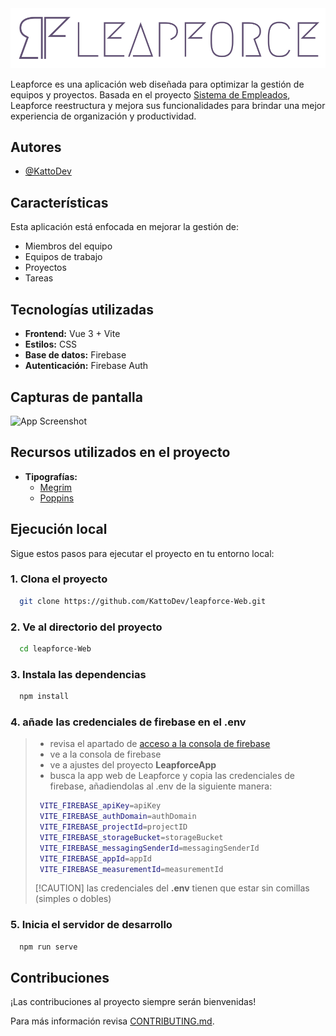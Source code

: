<img src="./leapforcelogo.png"/>

Leapforce es una aplicación web diseñada para optimizar la gestión de equipos y proyectos. Basada en el proyecto [Sistema de Empleados](https://github.com/KattoDev/SistemaDeEmpleados), Leapforce reestructura y mejora sus funcionalidades para brindar una mejor experiencia de organización y productividad.

## Autores

<!-- Agrega aquí tu @username si has contribuido al proyecto -->

- [@KattoDev](https://github.com/KattoDev)

## Características

Esta aplicación está enfocada en mejorar la gestión de:

- Miembros del equipo
- Equipos de trabajo
- Proyectos
- Tareas

## Tecnologías utilizadas

- **Frontend:** Vue 3 + Vite
- **Estilos:** CSS
- **Base de datos:** Firebase
- **Autenticación:** Firebase Auth

## Capturas de pantalla

![App Screenshot](https://via.placeholder.com/468x300?text=App+Screenshot+Here)

## Recursos utilizados en el proyecto

- **Tipografías:**
  - [Megrim](https://fonts.google.com/specimen/Megrim)
  - [Poppins](https://fonts.google.com/specimen/Poppins)

## Ejecución local

Sigue estos pasos para ejecutar el proyecto en tu entorno local:

### 1. Clona el proyecto

```bash
  git clone https://github.com/KattoDev/leapforce-Web.git
```

### 2. Ve al directorio del proyecto

```bash
  cd leapforce-Web
```

### 3. Instala las dependencias

```bash
  npm install
```

### 4. añade las credenciales de firebase en el .env

> - revisa el apartado de [acceso a la consola de firebase](blob/master/CONTRIBUTING.md#acceso-a-la-consola-de-firebase)
> - ve a la consola de firebase
> - ve a ajustes del proyecto **LeapforceApp**
> - busca la app web de Leapforce y copia las credenciales de firebase, añadiendolas al .env de la siguiente manera:
>
> ```bash
>  VITE_FIREBASE_apiKey=apiKey
>  VITE_FIREBASE_authDomain=authDomain
>  VITE_FIREBASE_projectId=projectID
>  VITE_FIREBASE_storageBucket=storageBucket
>  VITE_FIREBASE_messagingSenderId=messagingSenderId
>  VITE_FIREBASE_appId=appId
>  VITE_FIREBASE_measurementId=measurementId
> ```
>
> [!CAUTION]
> las credenciales del **.env** tienen que estar sin comillas (simples o dobles)

### 5. Inicia el servidor de desarrollo

```bash
  npm run serve
```

## Contribuciones

¡Las contribuciones al proyecto siempre serán bienvenidas!

Para más información revisa [CONTRIBUTING.md](blob/master/CONTRIBUTING.md).
